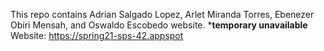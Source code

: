 

This repo contains Adrian Salgado Lopez, Arlet Miranda Torres, Ebenezer Obiri Mensah, and Oswaldo Escobedo website.
*****temporary unavailable****
Website: https://spring21-sps-42.appspot

